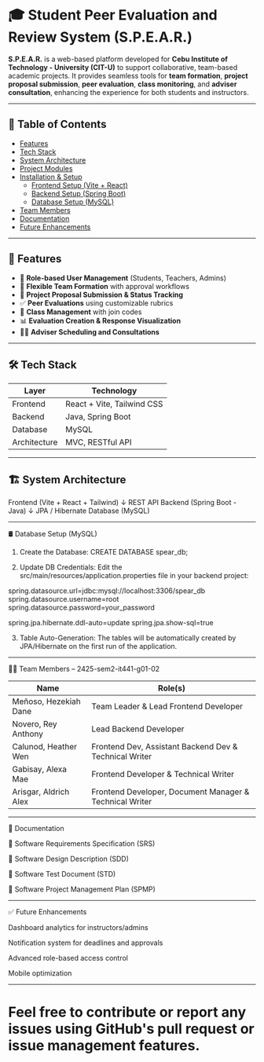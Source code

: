 # 🎓 Student Peer Evaluation and Review System (S.P.E.A.R.)

**S.P.E.A.R.** is a web-based platform developed for **Cebu Institute of Technology - University (CIT-U)** to support collaborative, team-based academic projects. It provides seamless tools for **team formation**, **project proposal submission**, **peer evaluation**, **class monitoring**, and **adviser consultation**, enhancing the experience for both students and instructors.

---

## 📌 Table of Contents

- [Features](#features)
- [Tech Stack](#tech-stack)
- [System Architecture](#system-architecture)
- [Project Modules](#project-modules)
- [Installation & Setup](#installation--setup)
  - [Frontend Setup (Vite + React)](#frontend-setup-vite--react)
  - [Backend Setup (Spring Boot)](#backend-setup-spring-boot)
  - [Database Setup (MySQL)](#database-setup-mysql)
- [Team Members](#team-members)
- [Documentation](#documentation)
- [Future Enhancements](#future-enhancements)

---

## 🚀 Features

- 🔐 **Role-based User Management** (Students, Teachers, Admins)
- 👥 **Flexible Team Formation** with approval workflows
- 📄 **Project Proposal Submission & Status Tracking**
- ✅ **Peer Evaluations** using customizable rubrics
- 🏫 **Class Management** with join codes
- 📊 **Evaluation Creation & Response Visualization**
- 🧑‍🏫 **Adviser Scheduling and Consultations**

---

## 🛠️ Tech Stack

| Layer        | Technology                   |
|--------------|------------------------------|
| Frontend     | React + Vite, Tailwind CSS   |
| Backend      | Java, Spring Boot            |
| Database     | MySQL                        |
| Architecture | MVC, RESTful API             |

---

## 🏗️ System Architecture

Frontend (Vite + React + Tailwind)
↓ REST API
Backend (Spring Boot - Java)
↓ JPA / Hibernate
Database (MySQL)

---

🛢️ Database Setup (MySQL)
1. Create the Database:
CREATE DATABASE spear_db;

2. Update DB Credentials:
Edit the src/main/resources/application.properties file in your backend project:

spring.datasource.url=jdbc:mysql://localhost:3306/spear_db
spring.datasource.username=root
spring.datasource.password=your_password

spring.jpa.hibernate.ddl-auto=update
spring.jpa.show-sql=true


3. Table Auto-Generation:
The tables will be automatically created by JPA/Hibernate on the first run of the application.

---

👨‍💻 Team Members – 2425-sem2-it441-g01-02

| Name                  | Role(s)                                                 |
| --------------------- | ------------------------------------------------------- |
| Meñoso, Hezekiah Dane | Team Leader & Lead Frontend Developer                   |
| Novero, Rey Anthony   | Lead Backend Developer                                  |
| Calunod, Heather Wen  | Frontend Dev, Assistant Backend Dev & Technical Writer  |
| Gabisay, Alexa Mae    | Frontend Developer & Technical Writer                   |
| Arisgar, Aldrich Alex | Frontend Developer, Document Manager & Technical Writer |

---

📄 Documentation

📘 Software Requirements Specification (SRS)

🧩 Software Design Description (SDD)

🧩 Software Test Document (STD)

📅 Software Project Management Plan (SPMP)

---

✅ Future Enhancements

Dashboard analytics for instructors/admins

Notification system for deadlines and approvals

Advanced role-based access control

Mobile optimization

---

# Feel free to contribute or report any issues using GitHub's pull request or issue management features.
